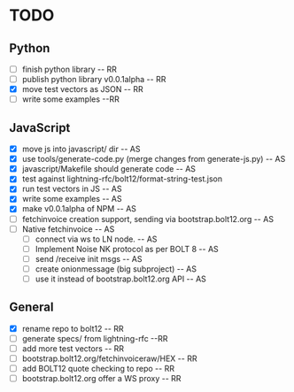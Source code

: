 # TODO

## Python

- [ ] finish python library -- RR
- [ ] publish python library v0.0.1alpha -- RR
- [x] move test vectors as JSON -- RR
- [ ] write some examples --RR

## JavaScript

- [x] move js into javascript/ dir -- AS
- [x] use tools/generate-code.py (merge changes from generate-js.py) -- AS
- [x] javascript/Makefile should generate code -- AS
- [x] test against lightning-rfc/bolt12/format-string-test.json
- [x] run test vectors in JS -- AS
- [x] write some examples -- AS
- [x] make v0.0.1alpha of NPM -- AS
- [ ] fetchinvoice creation support, sending via bootstrap.bolt12.org -- AS
- [ ] Native fetchinvoice -- AS
    - [ ] connect via ws to LN node. -- AS
    - [ ] Implement Noise NK protocol as per BOLT 8 -- AS
    - [ ] send /receive init msgs  -- AS
    - [ ] create onionmessage (big subproject) -- AS
    - [ ] use it instead of bootstrap.bolt12.org API -- AS

## General

- [x] rename repo to bolt12 -- RR
- [ ] generate specs/ from lightning-rfc --RR
- [ ] add more test vectors -- RR
- [ ] bootstrap.bolt12.org/fetchinvoiceraw/HEX -- RR
- [ ] add BOLT12 quote checking to repo -- RR
- [ ] bootstrap.bolt12.org offer a WS proxy -- RR
